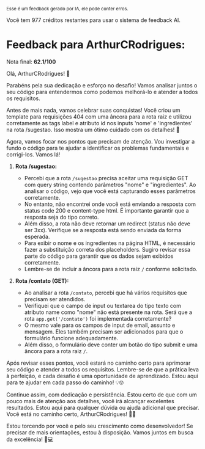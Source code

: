 <sup>Esse é um feedback gerado por IA, ele pode conter erros.</sup>

Você tem 977 créditos restantes para usar o sistema de feedback AI.

# Feedback para ArthurCRodrigues:

Nota final: **62.1/100**

Olá, ArthurCRodrigues! 🚀

Parabéns pela sua dedicação e esforço no desafio! Vamos analisar juntos o seu código para entendermos como podemos melhorá-lo e atender a todos os requisitos. 

Antes de mais nada, vamos celebrar suas conquistas! Você criou um template para requisições 404 com uma âncora para a rota raiz e utilizou corretamente as tags label e atributo id nos inputs 'nome' e 'ingredientes' na rota /sugestao. Isso mostra um ótimo cuidado com os detalhes! 🎉

Agora, vamos focar nos pontos que precisam de atenção. Vou investigar a fundo o código para te ajudar a identificar os problemas fundamentais e corrigi-los. Vamos lá!

1. **Rota /sugestao:**
   - Percebi que a rota `/sugestao` precisa aceitar uma requisição GET com query string contendo parâmetros "nome" e "ingredientes". Ao analisar o código, vejo que você está capturando esses parâmetros corretamente.
   - No entanto, não encontrei onde você está enviando a resposta com status code 200 e content-type html. É importante garantir que a resposta seja do tipo correto.
   - Além disso, a rota não deve retornar um redirect (status não deve ser 3xx). Verifique se a resposta está sendo enviada da forma esperada.
   - Para exibir o nome e os ingredientes na página HTML, é necessário fazer a substituição correta dos placeholders. Sugiro revisar essa parte do código para garantir que os dados sejam exibidos corretamente.
   - Lembre-se de incluir a âncora para a rota raiz `/` conforme solicitado.

2. **Rota /contato (GET):**
   - Ao analisar a rota `/contato`, percebi que há vários requisitos que precisam ser atendidos.
   - Verifiquei que o campo de input ou textarea do tipo texto com atributo name como "nome" não está presente na rota. Será que a rota `app.get('/contato')` foi implementada corretamente?
   - O mesmo vale para os campos de input de email, assunto e mensagem. Eles também precisam ser adicionados para que o formulário funcione adequadamente.
   - Além disso, o formulário deve conter um botão do tipo submit e uma âncora para a rota raiz `/`.

Após revisar esses pontos, você estará no caminho certo para aprimorar seu código e atender a todos os requisitos. Lembre-se de que a prática leva à perfeição, e cada desafio é uma oportunidade de aprendizado. Estou aqui para te ajudar em cada passo do caminho! 💡🤓

Continue assim, com dedicação e persistência. Estou certo de que com um pouco mais de atenção aos detalhes, você irá alcançar excelentes resultados. Estou aqui para qualquer dúvida ou ajuda adicional que precisar. Você está no caminho certo, ArthurCRodrigues! 🌟👏

Estou torcendo por você e pelo seu crescimento como desenvolvedor! Se precisar de mais orientações, estou à disposição. Vamos juntos em busca da excelência! 🚀💻